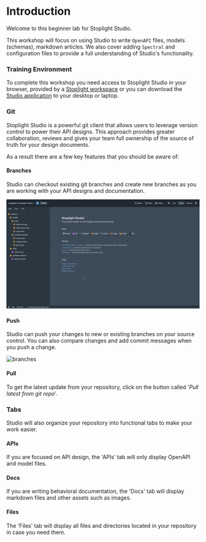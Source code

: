 # Introduction

Welcome to this beginner lab for Stoplight Studio.

This workshop will focus on using Studio to write `OpenAPI` files, models (schemas), markdown articles. We also cover adding `Spectral` and configuration files to provide a full understanding of Studio's functionality.

### Training Environment

To complete this workshop you need access to Stoplight Studio in your browser, provided by a [Stoplight workspace](https://stoplight.io/welcome/create) or you can download the [Studio application](https://stoplight.io/studio/) to your desktop or laptop.

### Git

Stoplight Studio is a powerful git client that allows users to leverage version control to power their API designs. This approach provides greater collaboration, reviews and gives your team full ownership of the source of truth for your design documents. 

As a result there are a few key features that you should be aware of:

#### Branches

Studio can checkout existing git branches and create new branches as you are working with your API designs and documentation.

![branches](../assets/images/branches.gif)

#### Push

Studio can push your changes to new or existing branches on your source control. You can also compare changes and add commit messages when you push a change.

![branches](../assets/images/push.gif)

#### Pull

To get the latest update from your repository, click on the button called '*Pull latest from git repo*'.

### Tabs

Studio will also organize your repository into functional tabs to make your work easier. 

#### APIs
If you are focused on API design, the 'APIs' tab will only display OpenAPI and model files.

#### Docs
If you are writing behavioral documentation, the 'Docs' tab will display markdown files and other assets such as images.

#### Files
The 'Files' tab will display all files and directories located in your repository in case you need them.

